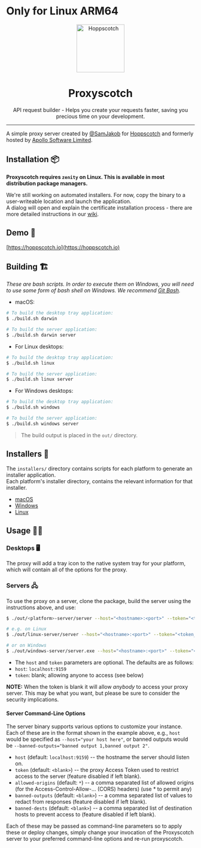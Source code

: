 # Only for Linux ARM64


<div align="center">
  <a href="https://hoppscotch.io"><img src="https://hoppscotch.io/icon.png" alt="Hoppscotch" height="128"></a>
  <br>
  <h1>Proxyscotch</h1>
  <p>
    API request builder - Helps you create your requests faster, saving you precious time on your development.
  </p>
</div>

---

A simple proxy server created by [@SamJakob](https://github.com/SamJakob/) for [Hoppscotch](https://github.com/hoppscotch/hoppscotch/) and formerly hosted by [Apollo Software Limited](https://apollosoftware.xyz/).

## Installation 📦
**Proxyscotch requires `zenity` on Linux. This is available in most distribution package managers.**

We're still working on automated installers. For now, copy the binary to a user-writeable location and launch the application.  
A dialog will open and explain the certificate installation process - there are more detailed instructions in our [wiki](https://github.com/hoppscotch/proxyscotch/wiki).

## Demo 🚀
[https://hoppscotch.io](https://hoppscotch.io)


## Building 🏗️

*These are bash scripts. In order to execute them on Windows, you will need to use some form of bash shell on Windows. We recommend [Git Bash](https://gitforwindows.org/).*

- macOS:
```bash
# To build the desktop tray application:
$ ./build.sh darwin

# To build the server application:
$ ./build.sh darwin server
```

- For Linux desktops:
```bash
# To build the desktop tray application:
$ ./build.sh linux

# To build the server application:
$ ./build.sh linux server
```

- For Windows desktops:
```bash
# To build the desktop tray application:
$ ./build.sh windows

# To build the server application:
$ ./build.sh windows server
```

> The build output is placed in the `out/` directory.



## Installers 🧙
The `installers/` directory contains scripts for each platform to generate an installer application.  
Each platform's installer directory, contains the relevant information for that installer.
- [macOS](installers/darwin)
- [Windows](installers/windows)
- [Linux](installers/linux)



## Usage 👨‍💻
### Desktops 🖥️
The proxy will add a tray icon to the native system tray for your platform, which will contain all of the options for the proxy.

### Servers 🖧
To use the proxy on a server, clone the package, build the server using the instructions above, and use:
```bash
$ ./out/<platform>-server/server --host="<hostname>:<port>" --token="<token_or_blank>"

# e.g. on Linux
$ ./out/linux-server/server --host="<hostname>:<port>" --token="<token_or_blank>"

# or on Windows
$ ./out/windows-server/server.exe --host="<hostname>:<port>" --token="<token_or_blank>"
```

- The `host` and `token` parameters are optional. The defaults are as follows:
- `host`: `localhost:9159`
- `token`: blank; allowing anyone to access (see below)

**NOTE:** When the token is blank it will allow *anybody* to access your proxy server. This may be what you want, but please be sure to consider the security implications.

#### Server Command-Line Options

The server binary supports various options to customize your instance. Each of these are in the format shown in the example above, e.g., `host` would be specified as `--host="your host here"`, or banned outputs would be `--banned-outputs="banned output 1,banned output 2"`.

- `host` (default: `localhost:9159`) -- the hostname the server should listen on.
- `token` (default: `<blank>`) -- the proxy Access Token used to restrict access to the server (feature disabled if left blank).
- `allowed-origins` (default: `*`) -- a comma separated list of allowed origins (for the Access-Control-Allow-... (CORS) headers) (use * to permit any)
- `banned-outputs` (default: `<blank>`) -- a comma separated list of values to redact from responses (feature disabled if left blank).
- `banned-dests` (default: `<blank>`) -- a comma separated list of destination hosts to prevent access to (feature disabled if left blank).

Each of these may be passed as command-line parameters so to apply these or deploy changes, simply change your invocation of the Proxyscotch server to your preferred command-line options and re-run proxyscotch.
